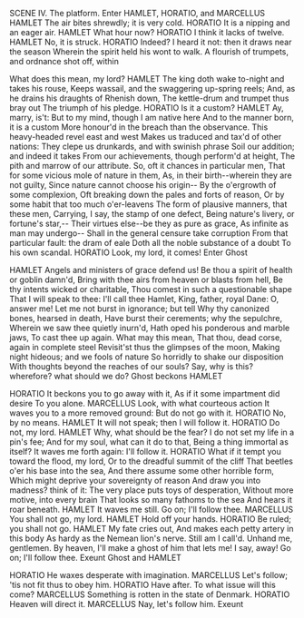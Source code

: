 SCENE IV. The platform.
Enter HAMLET, HORATIO, and MARCELLUS
HAMLET
The air bites shrewdly; it is very cold.
HORATIO
It is a nipping and an eager air.
HAMLET
What hour now?
HORATIO
I think it lacks of twelve.
HAMLET
No, it is struck.
HORATIO
Indeed? I heard it not: then it draws near the season
Wherein the spirit held his wont to walk.
A flourish of trumpets, and ordnance shot off, within

What does this mean, my lord?
HAMLET
The king doth wake to-night and takes his rouse,
Keeps wassail, and the swaggering up-spring reels;
And, as he drains his draughts of Rhenish down,
The kettle-drum and trumpet thus bray out
The triumph of his pledge.
HORATIO
Is it a custom?
HAMLET
Ay, marry, is't:
But to my mind, though I am native here
And to the manner born, it is a custom
More honour'd in the breach than the observance.
This heavy-headed revel east and west
Makes us traduced and tax'd of other nations:
They clepe us drunkards, and with swinish phrase
Soil our addition; and indeed it takes
From our achievements, though perform'd at height,
The pith and marrow of our attribute.
So, oft it chances in particular men,
That for some vicious mole of nature in them,
As, in their birth--wherein they are not guilty,
Since nature cannot choose his origin--
By the o'ergrowth of some complexion,
Oft breaking down the pales and forts of reason,
Or by some habit that too much o'er-leavens
The form of plausive manners, that these men,
Carrying, I say, the stamp of one defect,
Being nature's livery, or fortune's star,--
Their virtues else--be they as pure as grace,
As infinite as man may undergo--
Shall in the general censure take corruption
From that particular fault: the dram of eale
Doth all the noble substance of a doubt
To his own scandal.
HORATIO
Look, my lord, it comes!
Enter Ghost

HAMLET
Angels and ministers of grace defend us!
Be thou a spirit of health or goblin damn'd,
Bring with thee airs from heaven or blasts from hell,
Be thy intents wicked or charitable,
Thou comest in such a questionable shape
That I will speak to thee: I'll call thee Hamlet,
King, father, royal Dane: O, answer me!
Let me not burst in ignorance; but tell
Why thy canonized bones, hearsed in death,
Have burst their cerements; why the sepulchre,
Wherein we saw thee quietly inurn'd,
Hath oped his ponderous and marble jaws,
To cast thee up again. What may this mean,
That thou, dead corse, again in complete steel
Revisit'st thus the glimpses of the moon,
Making night hideous; and we fools of nature
So horridly to shake our disposition
With thoughts beyond the reaches of our souls?
Say, why is this? wherefore? what should we do?
Ghost beckons HAMLET

HORATIO
It beckons you to go away with it,
As if it some impartment did desire
To you alone.
MARCELLUS
Look, with what courteous action
It waves you to a more removed ground:
But do not go with it.
HORATIO
No, by no means.
HAMLET
It will not speak; then I will follow it.
HORATIO
Do not, my lord.
HAMLET
Why, what should be the fear?
I do not set my life in a pin's fee;
And for my soul, what can it do to that,
Being a thing immortal as itself?
It waves me forth again: I'll follow it.
HORATIO
What if it tempt you toward the flood, my lord,
Or to the dreadful summit of the cliff
That beetles o'er his base into the sea,
And there assume some other horrible form,
Which might deprive your sovereignty of reason
And draw you into madness? think of it:
The very place puts toys of desperation,
Without more motive, into every brain
That looks so many fathoms to the sea
And hears it roar beneath.
HAMLET
It waves me still.
Go on; I'll follow thee.
MARCELLUS
You shall not go, my lord.
HAMLET
Hold off your hands.
HORATIO
Be ruled; you shall not go.
HAMLET
My fate cries out,
And makes each petty artery in this body
As hardy as the Nemean lion's nerve.
Still am I call'd. Unhand me, gentlemen.
By heaven, I'll make a ghost of him that lets me!
I say, away! Go on; I'll follow thee.
Exeunt Ghost and HAMLET

HORATIO
He waxes desperate with imagination.
MARCELLUS
Let's follow; 'tis not fit thus to obey him.
HORATIO
Have after. To what issue will this come?
MARCELLUS
Something is rotten in the state of Denmark.
HORATIO
Heaven will direct it.
MARCELLUS
Nay, let's follow him.
Exeunt